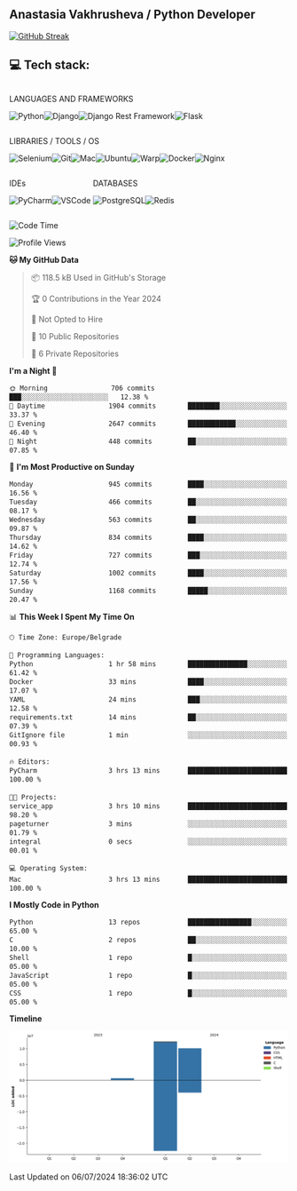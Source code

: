 ## Anastasia Vakhrusheva / Python Developer

<a href="https://git.io/streak-stats"><img src="https://streak-stats.demolab.com?user=KetKode&theme=transparent&mode=weekly" alt="GitHub Streak" /></a>

## **💻 Tech stack:**

<div style="display: inline-block;">

LANGUAGES AND FRAMEWORKS

<img alt="Python" src="https://img.shields.io/badge/Python-FFD43B?style=for-the-badge&logo=python&logoColor=blue" /><img alt="Django" src="https://img.shields.io/badge/Django-092E20?style=for-the-badge&logo=django&logoColor=green" /><img alt="Django Rest Framework" src="https://img.shields.io/badge/django%20rest-ff1709?style=for-the-badge&logo=django&logoColor=white" /><img alt="Flask" src="https://img.shields.io/badge/Flask-000000?style=for-the-badge&logo=flask&logoColor=white" />

</div>

<div style="display: inline-block;">
  
LIBRARIES / TOOLS / OS

<img alt="Selenium" src="https://img.shields.io/badge/Selenium-43B02A?style=for-the-badge&logo=Selenium&logoColor=white" /><img alt="Git" src="https://img.shields.io/badge/GIT-E44C30?style=for-the-badge&logo=git&logoColor=white" /><img alt="Mac" src="https://img.shields.io/badge/mac%20os-000000?style=for-the-badge&logo=apple&logoColor=white" /><img alt="Ubuntu" src="https://img.shields.io/badge/Ubuntu-E95420?style=for-the-badge&logo=ubuntu&logoColor=white" /><img alt="Warp" src="https://img.shields.io/badge/warp-01A4FF?style=for-the-badge&logo=warp&logoColor=white" /><img alt="Docker" src="https://img.shields.io/badge/Docker-2CA5E0?style=for-the-badge&logo=docker&logoColor=white" /><img alt="Nginx" src="https://img.shields.io/badge/Nginx-009639?style=for-the-badge&logo=nginx&logoColor=white" />

</div>

<div style="display: inline-block;">

IDEs

<img alt="PyCharm" src="https://img.shields.io/badge/PyCharm-000000.svg?&style=for-the-badge&logo=PyCharm&logoColor=white" /><img alt="VSCode" src="https://img.shields.io/badge/VSCode-0078D4?style=for-the-badge&logo=visual%20studio%20code&logoColor=white" />

</div>

<div style="display: inline-block;">
  
DATABASES

<img alt="PostgreSQL" src="https://img.shields.io/badge/PostgreSQL-316192?style=for-the-badge&logo=postgresql&logoColor=white" /><img alt="Redis" src="https://img.shields.io/badge/redis-%23DD0031.svg?&style=for-the-badge&logo=redis&logoColor=white" />

</div>
                    
<br/>

<!--START_SECTION:waka-->
![Code Time](http://img.shields.io/badge/Code%20Time-3%20hrs%2013%20mins-blue)

![Profile Views](http://img.shields.io/badge/Profile%20Views-122-blue)

**🐱 My GitHub Data** 

> 📦 118.5 kB Used in GitHub's Storage 
 > 
> 🏆 0 Contributions in the Year 2024
 > 
> 🚫 Not Opted to Hire
 > 
> 📜 10 Public Repositories 
 > 
> 🔑 6 Private Repositories 
 > 
**I'm a Night 🦉** 

```text
🌞 Morning                706 commits         ███░░░░░░░░░░░░░░░░░░░░░░   12.38 % 
🌆 Daytime                1904 commits        ████████░░░░░░░░░░░░░░░░░   33.37 % 
🌃 Evening                2647 commits        ████████████░░░░░░░░░░░░░   46.40 % 
🌙 Night                  448 commits         ██░░░░░░░░░░░░░░░░░░░░░░░   07.85 % 
```
📅 **I'm Most Productive on Sunday** 

```text
Monday                   945 commits         ████░░░░░░░░░░░░░░░░░░░░░   16.56 % 
Tuesday                  466 commits         ██░░░░░░░░░░░░░░░░░░░░░░░   08.17 % 
Wednesday                563 commits         ██░░░░░░░░░░░░░░░░░░░░░░░   09.87 % 
Thursday                 834 commits         ████░░░░░░░░░░░░░░░░░░░░░   14.62 % 
Friday                   727 commits         ███░░░░░░░░░░░░░░░░░░░░░░   12.74 % 
Saturday                 1002 commits        ████░░░░░░░░░░░░░░░░░░░░░   17.56 % 
Sunday                   1168 commits        █████░░░░░░░░░░░░░░░░░░░░   20.47 % 
```


📊 **This Week I Spent My Time On** 

```text
🕑︎ Time Zone: Europe/Belgrade

💬 Programming Languages: 
Python                   1 hr 58 mins        ███████████████░░░░░░░░░░   61.42 % 
Docker                   33 mins             ████░░░░░░░░░░░░░░░░░░░░░   17.07 % 
YAML                     24 mins             ███░░░░░░░░░░░░░░░░░░░░░░   12.58 % 
requirements.txt         14 mins             ██░░░░░░░░░░░░░░░░░░░░░░░   07.39 % 
GitIgnore file           1 min               ░░░░░░░░░░░░░░░░░░░░░░░░░   00.93 % 

🔥 Editors: 
PyCharm                  3 hrs 13 mins       █████████████████████████   100.00 % 

🐱‍💻 Projects: 
service_app              3 hrs 10 mins       █████████████████████████   98.20 % 
pageturner               3 mins              ░░░░░░░░░░░░░░░░░░░░░░░░░   01.79 % 
integral                 0 secs              ░░░░░░░░░░░░░░░░░░░░░░░░░   00.01 % 

💻 Operating System: 
Mac                      3 hrs 13 mins       █████████████████████████   100.00 % 
```

**I Mostly Code in Python** 

```text
Python                   13 repos            ████████████████░░░░░░░░░   65.00 % 
C                        2 repos             ██░░░░░░░░░░░░░░░░░░░░░░░   10.00 % 
Shell                    1 repo              █░░░░░░░░░░░░░░░░░░░░░░░░   05.00 % 
JavaScript               1 repo              █░░░░░░░░░░░░░░░░░░░░░░░░   05.00 % 
CSS                      1 repo              █░░░░░░░░░░░░░░░░░░░░░░░░   05.00 % 
```



**Timeline**

![Lines of Code chart](https://raw.githubusercontent.com/KetKode/KetKode/main/assets/bar_graph.png)


 Last Updated on 06/07/2024 18:36:02 UTC
<!--END_SECTION:waka-->

</div>
